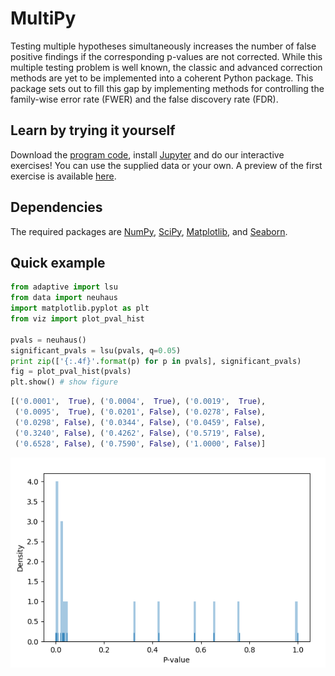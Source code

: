 # MultiPy
Testing multiple hypotheses simultaneously increases the number of false 
positive findings if the corresponding p-values are not corrected. While this 
multiple testing problem is well known, the classic and advanced correction 
methods are yet to be implemented into a coherent Python package. This package 
sets out to fill this gap by implementing methods for controlling the 
family-wise error rate (FWER) and the false discovery rate (FDR).

## Learn by trying it yourself

Download the <a href="https://github.com/puolival/multipy/archive/master.zip">
program code</a>, install <a href="https://jupyter.org/">Jupyter</a> and do 
our interactive exercises! You can use the supplied data or your own. A preview 
of the first exercise is available 
<a href="https://github.com/puolival/multipy/blob/master/exercise1.ipynb">here</a>.

## Dependencies

The required packages are 
<a href="http://www.numpy.org/">NumPy</a>,
<a href="https://www.scipy.org/">SciPy</a>,
<a href="https://matplotlib.org/">Matplotlib</a>, and
<a href="https://seaborn.pydata.org">Seaborn</a>.

## Quick example

```python
from adaptive import lsu
from data import neuhaus
import matplotlib.pyplot as plt
from viz import plot_pval_hist

pvals = neuhaus()
significant_pvals = lsu(pvals, q=0.05)
print zip(['{:.4f}'.format(p) for p in pvals], significant_pvals)
fig = plot_pval_hist(pvals)
plt.show() # show figure
```

```python
[('0.0001',  True), ('0.0004',  True), ('0.0019',  True), 
 ('0.0095',  True), ('0.0201', False), ('0.0278', False), 
 ('0.0298', False), ('0.0344', False), ('0.0459', False), 
 ('0.3240', False), ('0.4262', False), ('0.5719', False), 
 ('0.6528', False), ('0.7590', False), ('1.0000', False)]
```

<img src="/figs/neuhaus.png" alt="neuhaus.png" />
